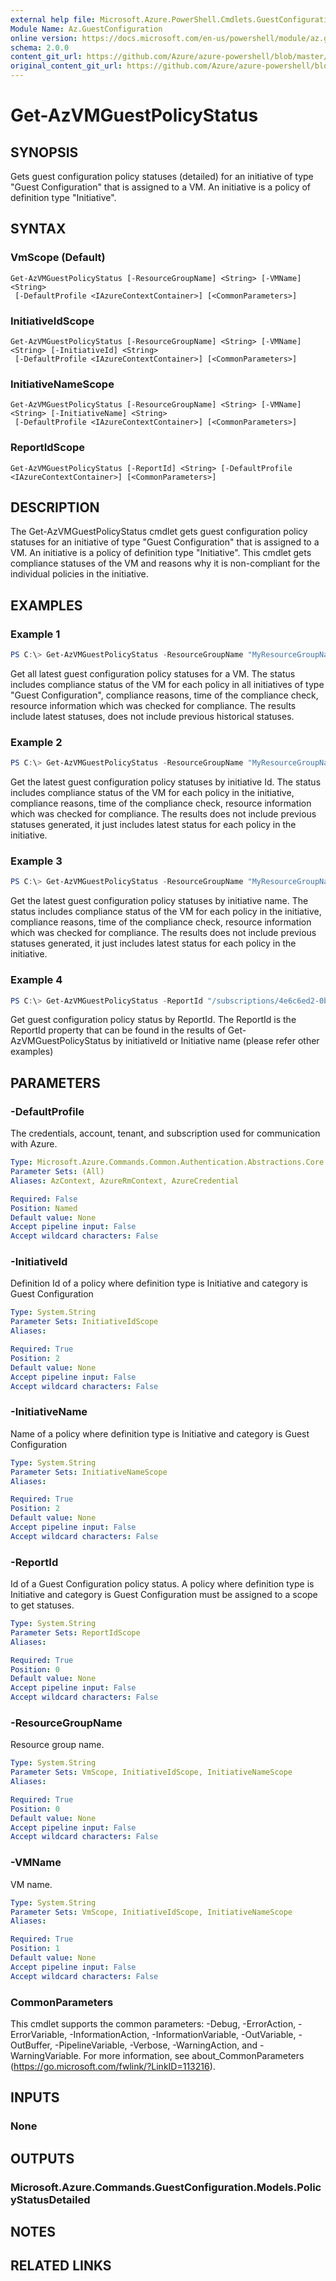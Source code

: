 ```yaml
---
external help file: Microsoft.Azure.PowerShell.Cmdlets.GuestConfiguration.dll-Help.xml
Module Name: Az.GuestConfiguration
online version: https://docs.microsoft.com/en-us/powershell/module/az.guestconfiguration/get-AzVMGuestPolicyStatus
schema: 2.0.0
content_git_url: https://github.com/Azure/azure-powershell/blob/master/src/GuestConfiguration/GuestConfiguration/help/Get-AzVMGuestPolicyStatus.md
original_content_git_url: https://github.com/Azure/azure-powershell/blob/master/src/GuestConfiguration/GuestConfiguration/help/Get-AzVMGuestPolicyStatus.md
---
```


# Get-AzVMGuestPolicyStatus

## SYNOPSIS
Gets guest configuration policy statuses (detailed) for an initiative of type "Guest Configuration" that is assigned to a VM.
An initiative is a policy of definition type "Initiative".

## SYNTAX

### VmScope (Default)
```
Get-AzVMGuestPolicyStatus [-ResourceGroupName] <String> [-VMName] <String>
 [-DefaultProfile <IAzureContextContainer>] [<CommonParameters>]
```

### InitiativeIdScope
```
Get-AzVMGuestPolicyStatus [-ResourceGroupName] <String> [-VMName] <String> [-InitiativeId] <String>
 [-DefaultProfile <IAzureContextContainer>] [<CommonParameters>]
```

### InitiativeNameScope
```
Get-AzVMGuestPolicyStatus [-ResourceGroupName] <String> [-VMName] <String> [-InitiativeName] <String>
 [-DefaultProfile <IAzureContextContainer>] [<CommonParameters>]
```

### ReportIdScope
```
Get-AzVMGuestPolicyStatus [-ReportId] <String> [-DefaultProfile <IAzureContextContainer>] [<CommonParameters>]
```

## DESCRIPTION
The Get-AzVMGuestPolicyStatus cmdlet gets guest configuration policy statuses for an initiative of type "Guest Configuration" that is assigned to a VM.
An initiative is a policy of definition type "Initiative".
This cmdlet gets compliance statuses of the VM and reasons why it is non-compliant for the individual policies in the initiative.

## EXAMPLES

### Example 1
```powershell
PS C:\> Get-AzVMGuestPolicyStatus -ResourceGroupName "MyResourceGroupName" -VMName "MyVMName"
```

Get all latest guest configuration policy statuses for a VM.
The status includes compliance status of the VM for each policy in all initiatives of type "Guest Configuration", compliance reasons, time of the compliance check, resource information which was checked for compliance.
The results include latest statuses, does not include previous historical statuses.

### Example 2
```powershell
PS C:\> Get-AzVMGuestPolicyStatus -ResourceGroupName "MyResourceGroupName" -VMName "MyVMName" -InitiativeId "/providers/Microsoft.Authorization/policySetDefinitions/3fa7cbf5-c0a4-4a59-85a5-cca4d996d5af"
```

Get the latest guest configuration policy statuses by initiative Id.
The status includes compliance status of the VM for each policy in the initiative, compliance reasons, time of the compliance check, resource information which was checked for compliance.
The results does not include previous statuses generated, it just includes latest status for each policy in the initiative.

### Example 3
```powershell
PS C:\> Get-AzVMGuestPolicyStatus -ResourceGroupName "MyResourceGroupName" -VMName "MyVMName" -InitiativeName "b5a822e0-ba98-4e54-9278-5d9833aa9b17"
```

Get the latest guest configuration policy statuses by initiative name.
The status includes compliance status of the VM for each policy in the initiative, compliance reasons, time of the compliance check, resource information which was checked for compliance.
The results does not include previous statuses generated, it just includes latest status for each policy in the initiative.

### Example 4
```powershell
PS C:\> Get-AzVMGuestPolicyStatus -ReportId "/subscriptions/4e6c6ed2-0bf6-41d7-9d21-a452c2cc7920/resourceGroups/MyResourceGroupName/providers/Microsoft.Compute/virtualMachines/MyVMName/providers/Microsoft.GuestConfiguration/guestConfigurationAssignments/MaximumPasswordAge/reports/c271f845-2c0a-4456-a441-e48fc332d0ac"
```

Get guest configuration policy status by ReportId.
The ReportId is the ReportId property that can be found in the results of Get-AzVMGuestPolicyStatus by initiativeId or Initiative name (please refer other examples)

## PARAMETERS

### -DefaultProfile
The credentials, account, tenant, and subscription used for communication with Azure.

```yaml
Type: Microsoft.Azure.Commands.Common.Authentication.Abstractions.Core.IAzureContextContainer
Parameter Sets: (All)
Aliases: AzContext, AzureRmContext, AzureCredential

Required: False
Position: Named
Default value: None
Accept pipeline input: False
Accept wildcard characters: False
```

### -InitiativeId
Definition Id of a policy where definition type is Initiative and category is Guest Configuration

```yaml
Type: System.String
Parameter Sets: InitiativeIdScope
Aliases:

Required: True
Position: 2
Default value: None
Accept pipeline input: False
Accept wildcard characters: False
```

### -InitiativeName
Name of a policy where definition type is Initiative and category is Guest Configuration

```yaml
Type: System.String
Parameter Sets: InitiativeNameScope
Aliases:

Required: True
Position: 2
Default value: None
Accept pipeline input: False
Accept wildcard characters: False
```

### -ReportId
Id of a Guest Configuration policy status.
A policy where definition type is Initiative and category is Guest Configuration must be assigned to a scope to get statuses.

```yaml
Type: System.String
Parameter Sets: ReportIdScope
Aliases:

Required: True
Position: 0
Default value: None
Accept pipeline input: False
Accept wildcard characters: False
```

### -ResourceGroupName
Resource group name.

```yaml
Type: System.String
Parameter Sets: VmScope, InitiativeIdScope, InitiativeNameScope
Aliases:

Required: True
Position: 0
Default value: None
Accept pipeline input: False
Accept wildcard characters: False
```

### -VMName
VM name.

```yaml
Type: System.String
Parameter Sets: VmScope, InitiativeIdScope, InitiativeNameScope
Aliases:

Required: True
Position: 1
Default value: None
Accept pipeline input: False
Accept wildcard characters: False
```

### CommonParameters
This cmdlet supports the common parameters: -Debug, -ErrorAction, -ErrorVariable, -InformationAction, -InformationVariable, -OutVariable, -OutBuffer, -PipelineVariable, -Verbose, -WarningAction, and -WarningVariable. For more information, see about_CommonParameters (https://go.microsoft.com/fwlink/?LinkID=113216).

## INPUTS

### None
## OUTPUTS

### Microsoft.Azure.Commands.GuestConfiguration.Models.PolicyStatusDetailed
## NOTES

## RELATED LINKS
